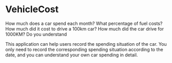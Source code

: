 # VehicleCost

 How much does a car spend each month?
 What percentage of fuel costs? How much did it cost to drive a 100km car? How much did the car drive for 1000KM? Do you understand

This application can help users record the spending situation of the car. You only need to record the corresponding spending situation according to the date, and you can understand your own car spending in detail.
